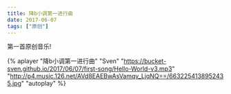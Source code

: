 ```yaml
---
title: 降b小调第一进行曲
date: 2017-06-07
tags: ["原创"]
---
```


第一首原创音乐!

<!--more-->

{% aplayer "降b小调第一进行曲" "Sven" "https://bucket-sven.github.io/2017/06/07/first-song/Hello-World-v3.mp3" "http://p4.music.126.net/AVd8EAEBwAsVamqv_LjqNQ==/6632254138952435.jpg" "autoplay" %}
